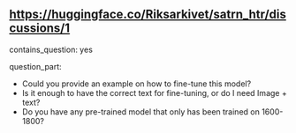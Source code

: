 ## https://huggingface.co/Riksarkivet/satrn_htr/discussions/1

contains_question: yes

question_part: 
- Could you provide an example on how to fine-tune this model?
- Is it enough to have the correct text for fine-tuning, or do I need Image + text?
- Do you have any pre-trained model that only has been trained on 1600-1800?